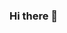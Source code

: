 ### Hi there 👋

<!--
**ShubJha/ShubJha** is a ✨ _special_ ✨ repository because its `README.md` (this file) appears on your GitHub profile.

- Welcome to my GitHub profile! I'm Shubham Jha, currently in my second year of Computer Science studies at Georgia Tech University. 🎓 My journey in the world of technology is fueled by an insatiable curiosity and a desire to create meaningful solutions through code. 💻
- 🔭 I’m currently working on implementing a Sudoku solver logic in Sudoku game.
- 🌱 I am currently in the process of learning machine learning using PyTorch.

-->

